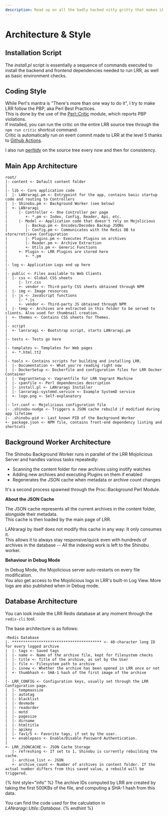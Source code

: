 ```yaml
---
description: Read up on all the badly hacked nitty gritty that makes LRR tick here.
---
```


# Architecture & Style

## Installation Script

The _install.pl_ script is essentially a sequence of commands executed to install the backend and frontend dependencies needed to run LRR, as well as basic environment checks.

## Coding Style

While Perl's mantra is "There's more than one way to do it", I try to make LRR follow the PBP, aka Perl Best Practices.  
This is done by the use of the [Perl::Critic](https://metacpan.org/pod/Perl::Critic) module, which reports PBP violations.  
If installed, you can run the critic on the entire LRR source tree through the `npm run critic` shortcut command.  
Critic is automatically run on evert commit made to LRR at the level 5 thanks to [Github Actions](https://github.com/Difegue/LANraragi/blob/dev/.github/main.workflow).

I also run [perltidy](https://en.wikipedia.org/wiki/PerlTidy) on the source tree every now and then for consistency.

## Main App Architecture

```text
root/
|- content <- Default content folder 
|
|- lib <- Core application code
|  |- LANraragi.pm <- Entrypoint for the app, contains basic startup code and routing to Controllers
|  |- Shinobu.pm <- Background Worker (see below)
|  +- LANraragi
|     |- Controller <- One Controller per page
|        +- *.pm <- Index, Config, Reader, Api, etc.
|     |- Model <- Application code that doesn't rely on Mojolicious
|        |- Backup.pm <- Encodes/Decodes Backup JSONs
|        |- Config.pm <- Communicates with the Redis DB to store/retrieve Configuration
|        |- Plugins.pm <- Executes Plugins on archives
|        |- Reader.pm <- Archive Extraction 
|        +- Utils.pm <- Generic Functions 
|     +- Plugin <- LRR Plugins are stored here
|        +- *.pm
|
|- log <- Application Logs end up here
|
|- public <- Files available to Web Clients
|  |- css <- Global CSS sheets
|     |- lrr.css
|     +- vendor <- Third-party CSS sheets obtained through NPM
|  |- img <- Image resources
|  |- js <- JavaScript functions
|     |- *.js
|     +- vendor <- Third-party JS obtained through NPM
|  |- temp <- Archives are extracted in this folder to be served to clients. Also used for thumbnail creation.
|  +- themes <- Contains CSS sheets for Themes.
|
|- script
|  +- lanraragi <- Bootstrap script, starts LANraragi.pm
|
|- tests <- Tests go here
|
|- templates <- Templates for Web pages
|  +- *.html.tt2 
|
|- tools <- Contains scripts for building and installing LRR.
|  |- Documentation <- What you're reading right now
|  |- DockerSetup <- Dockerfile and configuration files for LRR Docker Container
|  |- VagrantSetup <- Vagrantfile for LRR Vagrant Machine
|  |- cpanfile <- Perl dependencies description
|  |- install.pl <- LANraragi Installer
|  |- lanraragi-systemd.service <- Example SystemD service
|  +- logo.png <- Self-explanatory
|
|- lrr.conf <- Mojolicious configuration file
|- .shinobu-nudge <- Triggers a JSON cache rebuild if modified during app lifetime
|- .shinobu-pid <- Last known PID of the Background Worker
+- package.json <- NPM file, contains front-end dependency listing and shortcuts
```

## Background Worker Architecture

The Shinobu Background Worker runs in parallel of the LRR Mojolicious Server and handles various tasks repeatedly:

* Scanning the content folder for new archives using inotify watches
* Adding new archives and executing Plugins on them if enabled
* Regenerates the JSON cache when metadata or archive count changes

It's a second process spawned through the Proc::Background Perl Module.

**About the JSON Cache**

The JSON cache represents all the current archives in the content folder, alongside their metadata.  
This cache is then loaded by the main page of LRR.

LANraragi by itself does not modify this cache in any way: It only consumes it.  
This allows it to always stay responsive/quick even with hundreds of archives in the database -- All the indexing work is left to the Shinobu worker.

**Behaviour in Debug Mode**

In Debug Mode, the Mojolicious server auto-restarts on every file modification.  
You also get access to the Mojolicious logs in LRR's built-in Log View. More logs are also published when in Debug mode.

## Database Architecture

You can look inside the LRR Redis database at any moment through the `redis-cli` tool.

The base architecture is as follows:

```text
-Redis Database
|- **************************************** <- 40-character long ID for every logged archive
|  |- tags <- Saved tags
|  |- name <- Name of the archive file, kept for filesystem checks
|  |- title <- Title of the archive, as set by the User 
|  |- file <- Filesystem path to archive
|  |- isnew <- Whether the archive has been opened in LRR once or not
|  +- thumbhash <- SHA-1 hash of the first image of the archive
|
|- LRR_CONFIG <- Configuration keys, usually set through the LRR Configuration page.
|  |- tempmaxsize  
|  |- autotag  
|  |- blacklist  
|  |- devmode  
|  |- readorder  
|  |- motd 
|  |- pagesize  
|  |- dirname  
|  |- htmltitle 
|  |- apikey
|  |- fav1/5 <- Favorite tags, if set by the user.
|  +- enablepass <- Enable/Disable Password Authentication. 
|
+- LRR_JSONCACHE <- JSON Cache Storage
   |- refreshing <- If set to 1, Shinobu is currently rebuilding the cache.
   |- archive_list <- JSON
   +- archive_count <- Number of archives in content folder. If the actual number differs from this saved value, a rebuild will be triggered.
```

{% hint style="info" %}
The archive IDs computed by LRR are created by taking the first 500KBs of the file, and computing a SHA-1 hash from this data.

You can find the code used for the calculation in _LANraragi::Utils::Database_.
{% endhint %}

